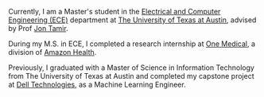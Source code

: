 Currently, I am a Master's student in the <a href="https://www.ece.utexas.edu/">Electrical and Computer Engineering (ECE)</a> department at <a href="https://www.utexas.edu/">The University of Texas at Austin</a>, advised by Prof <a href="https://users.ece.utexas.edu/~jtamir/">Jon Tamir</a>.

During my M.S. in ECE, I completed a research internship at <a href="https://www.onemedical.com/">One Medical</a>, a division of <a href="https://health.amazon.com/">Amazon Health</a>.

Previously, I graduated with a Master of Science in Information Technology from The University of Texas at Austin and completed my capstone project at <a href="https://www.dell.com/en-us">Dell Technologies</a>, as a Machine Learning Engineer.